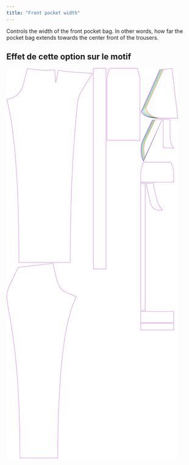 ```yaml
---
title: "Front pocket width"
---
```


Controls the width of the front pocket bag. In other words, how far the pocket bag extends towards the center front of the trousers.

## Effet de cette option sur le motif

![This image shows the effect of this option by superimposing several variants that have a different value for this option](charlie_frontpocketwidth_sample.svg "Effect of this option on the pattern")
